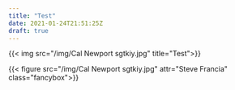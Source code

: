 ```yaml
---
title: "Test"
date: 2021-01-24T21:51:25Z
draft: true
---
```


{{< img src="/img/Cal Newport sgtkiy.jpg" title="Test">}}

{{< figure src="/img/Cal Newport sgtkiy.jpg" attr="Steve Francia" class="fancybox">}}